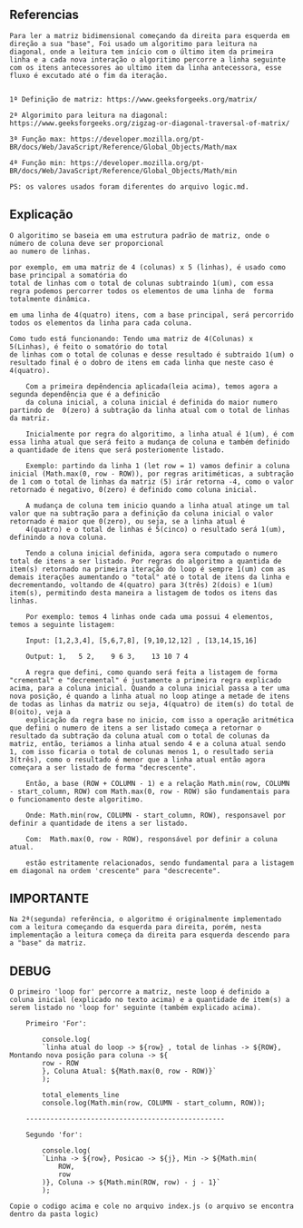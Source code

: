 ## Referencias

    Para ler a matriz bidimensional começando da direita para esquerda em direção a sua "base", Foi usado um algoritimo para leitura na diagonal, onde a leitura tem início com o último item da primeira linha e a cada nova interação o algoritimo percorre a linha seguinte com os itens antecessores ao ultimo item da linha antecessora, esse fluxo é excutado até o fim da iteração.


    1ª Definição de matriz: https://www.geeksforgeeks.org/matrix/

    2ª Algorimito para leitura na diagonal: https://www.geeksforgeeks.org/zigzag-or-diagonal-traversal-of-matrix/

    3ª Função max: https://developer.mozilla.org/pt-BR/docs/Web/JavaScript/Reference/Global_Objects/Math/max

    4ª Função min: https://developer.mozilla.org/pt-BR/docs/Web/JavaScript/Reference/Global_Objects/Math/min

    PS: os valores usados foram diferentes do arquivo logic.md.

## Explicação

    O algoritimo se baseia em uma estrutura padrão de matriz, onde o número de coluna deve ser proporcional
    ao numero de linhas.

    por exemplo, em uma matriz de 4 (colunas) x 5 (linhas), é usado como base principal a somatória do
    total de linhas com o total de colunas subtraindo 1(um), com essa regra podemos percorrer todos os elementos de uma linha de  forma totalmente dinâmica.

    em uma linha de 4(quatro) itens, com a base principal, será percorrido todos os elementos da linha para cada coluna.

    Como tudo está funcionando: Tendo uma matriz de 4(Colunas) x 5(Linhas), é feito o somatório do total
    de linhas com o total de colunas e desse resultado é subtraido 1(um) o resultado final é o dobro de itens em cada linha que neste caso é 4(quatro).

        Com a primeira depêndencia aplicada(leia acima), temos agora a segunda dependência que é a definicão
        da coluna inicial, a coluna inicial é definida do maior numero partindo de  0(zero) á subtração da linha atual com o total de linhas da matriz.

        Inicialmente por regra do algoritimo, a linha atual é 1(um), é com essa linha atual que será feito a mudança de coluna e também definido a quantidade de itens que será posteriomente listado.

        Exemplo: partindo da linha 1 (let row = 1) vamos definir a coluna inicial (Math.max(0, row - ROW)), por regras aritiméticas, a subtração de 1 com o total de linhas da matriz (5) irár retorna -4, como o valor retornado é negativo, 0(zero) é definido como coluna inicial.

        A mudança de coluna tem inicio quando a linha atual atinge um tal valor que na subtração para a definição da coluna inicial o valor retornado é maior que 0(zero), ou seja, se a linha atual é
        4(quatro) e o total de linhas é 5(cinco) o resultado será 1(um), definindo a nova coluna.

        Tendo a coluna inicial definida, agora sera computado o numero total de itens a ser listado. Por regras do algoritmo a quantida de item(s) retornado na primeira iteração do loop é sempre 1(um) com as demais iterações aumentando o "total" até o total de itens da linha e decrementando, voltando de 4(quatro) para 3(três) 2(dois) e 1(um) item(s), permitindo desta maneira a listagem de todos os itens das linhas.

        Por exemplo: temos 4 linhas onde cada uma possui 4 elementos, temos a seguinte listagem:

        Input: [1,2,3,4], [5,6,7,8], [9,10,12,12] , [13,14,15,16]

        Output: 1,   5 2,    9 6 3,    13 10 7 4

        A regra que defini, como quando será feita a listagem de forma "cremental" e "decremental" é justamente a primeira regra explicado acima, para a coluna inicial. Quando a coluna inicial passa a ter uma nova posição, é quando a linha atual no loop atinge a metade de itens de todas as linhas da matriz ou seja, 4(quatro) de item(s) do total de 8(oito), veja a
        explicação da regra base no inicio, com isso a operação aritmética que defini o numero de itens a ser listado começa a retornar o resultado da subtração da coluna atual com o total de colunas da matriz, então, teriamos a linha atual sendo 4 e a coluna atual sendo 1, com isso ficaria o total de colunas menos 1, o resultado seria 3(três), como o resultado é menor que a linha atual então agora começara a ser listado de forma "decrescente".

        Então, a base (ROW + COLUMN - 1) e a relação Math.min(row, COLUMN - start_column, ROW) com Math.max(0, row - ROW) são fundamentais para o funcionamento deste algoritimo.

        Onde: Math.min(row, COLUMN - start_column, ROW), responsavel por definir a quantidade de itens a ser listado.

        Com:  Math.max(0, row - ROW), responsável por definir a coluna atual.

        estão estritamente relacionados, sendo fundamental para a listagem em diagonal na ordem 'crescente" para "descrecente".

## IMPORTANTE

    Na 2ª(segunda) referência, o algoritmo é originalmente implementado com a leitura começando da esquerda para direita, porém, nesta implementação a leitura começa da direita para esquerda descendo para a "base" da matriz.

## DEBUG

    O primeiro 'loop for' percorre a matriz, neste loop é definido a coluna inicial (explicado no texto acima) e a quantidade de item(s) a serem listado no 'loop for' seguinte (também explicado acima).

        Primeiro 'For':

            console.log(
            `linha atual do loop -> ${row} , total de linhas -> ${ROW}, Montando nova posição para coluna -> ${
            row - ROW
            }, Coluna Atual: ${Math.max(0, row - ROW)}`
            );

            total_elements_line
            console.log(Math.min(row, COLUMN - start_column, ROW));

        -------------------------------------------------

        Segundo 'for':

            console.log(
            `Linha -> ${row}, Posicao -> ${j}, Min -> ${Math.min(
                ROW,
                row
            )}, Coluna -> ${Math.min(ROW, row) - j - 1}`
            );

    Copie o codigo acima e cole no arquivo index.js (o arquivo se encontra dentro da pasta logic)
